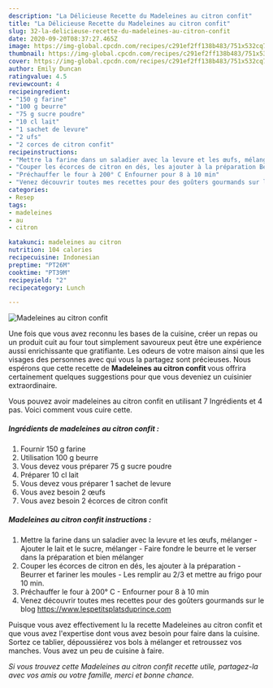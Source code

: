 ```yaml
---
description: "La Délicieuse Recette du Madeleines au citron confit"
title: "La Délicieuse Recette du Madeleines au citron confit"
slug: 32-la-delicieuse-recette-du-madeleines-au-citron-confit
date: 2020-09-20T08:37:27.465Z
image: https://img-global.cpcdn.com/recipes/c291ef2ff138b483/751x532cq70/madeleines-au-citron-confit-photo-principale-de-la-recette.jpg
thumbnail: https://img-global.cpcdn.com/recipes/c291ef2ff138b483/751x532cq70/madeleines-au-citron-confit-photo-principale-de-la-recette.jpg
cover: https://img-global.cpcdn.com/recipes/c291ef2ff138b483/751x532cq70/madeleines-au-citron-confit-photo-principale-de-la-recette.jpg
author: Emily Duncan
ratingvalue: 4.5
reviewcount: 4
recipeingredient:
- "150 g farine"
- "100 g beurre"
- "75 g sucre poudre"
- "10 cl lait"
- "1 sachet de levure"
- "2 ufs"
- "2 corces de citron confit"
recipeinstructions:
- "Mettre la farine dans un saladier avec la levure et les œufs, mélanger Ajouter le lait et le sucre, mélanger Faire fondre le beurre et le verser dans la préparation et bien mélanger"
- "Couper les écorces de citron en dés, les ajouter à la préparation Beurrer et fariner les moules Les remplir au 2/3 et mettre au frigo pour 10 min."
- "Préchauffer le four à 200° C Enfourner pour 8 à 10 min"
- "Venez découvrir toutes mes recettes pour des goûters gourmands sur le blog https://www.lespetitsplatsduprince.com"
categories:
- Resep
tags:
- madeleines
- au
- citron

katakunci: madeleines au citron 
nutrition: 104 calories
recipecuisine: Indonesian
preptime: "PT26M"
cooktime: "PT39M"
recipeyield: "2"
recipecategory: Lunch

---
```



![Madeleines au citron confit](https://img-global.cpcdn.com/recipes/c291ef2ff138b483/751x532cq70/madeleines-au-citron-confit-photo-principale-de-la-recette.jpg)

Une fois que vous avez reconnu les bases de la cuisine, créer un repas ou un produit cuit au four tout simplement savoureux peut être une expérience aussi enrichissante que gratifiante. Les odeurs de votre maison ainsi que les visages des personnes avec qui vous la partagez sont précieuses. Nous espérons que cette recette de <strong> Madeleines au citron confit </strong> vous offrira certainement quelques suggestions pour que vous deveniez un cuisinier extraordinaire.

<!--inarticleads1-->

Vous pouvez avoir madeleines au citron confit en utilisant 7 Ingrédients et 4 pas. Voici comment vous cuire cette.

##### Ingrédients de madeleines au citron confit :

1. Fournir 150 g farine
1. Utilisation 100 g beurre
1. Vous devez vous préparer 75 g sucre poudre
1. Préparer 10 cl lait
1. Vous devez vous préparer 1 sachet de levure
1. Vous avez besoin 2 œufs
1. Vous avez besoin 2 écorces de citron confit




<!--inarticleads2-->

##### Madeleines au citron confit instructions :

1. Mettre la farine dans un saladier avec la levure et les œufs, mélanger - Ajouter le lait et le sucre, mélanger - Faire fondre le beurre et le verser dans la préparation et bien mélanger
1. Couper les écorces de citron en dés, les ajouter à la préparation - Beurrer et fariner les moules - Les remplir au 2/3 et mettre au frigo pour 10 min.
1. Préchauffer le four à 200° C - Enfourner pour 8 à 10 min
1. Venez découvrir toutes mes recettes pour des goûters gourmands sur le blog https://www.lespetitsplatsduprince.com




<!--inarticleads1-->

<p>
Puisque vous avez effectivement lu la recette Madeleines au citron confit et que vous avez l'expertise dont vous avez besoin pour faire dans la cuisine. Sortez ce tablier, dépoussiérez vos bols à mélanger et retroussez vos manches. Vous avez un peu de cuisine à faire.
</p>

<p>
<i>Si vous trouvez cette Madeleines au citron confit recette utile, partagez-la avec vos amis ou votre famille, merci et bonne chance.</i>
</p>
